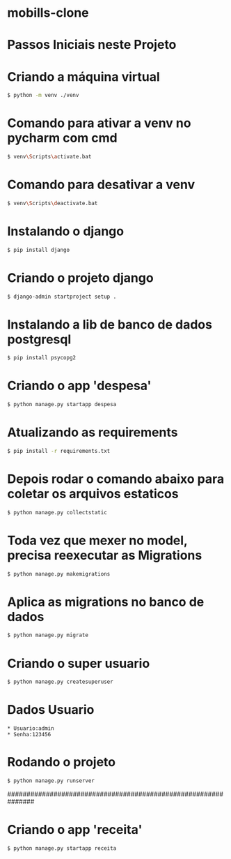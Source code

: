 # mobills-clone
# Passos Iniciais neste Projeto

# Criando a máquina virtual
```bash
$ python -m venv ./venv
```

# Comando para ativar a venv no pycharm com cmd
```bash
$ venv\Scripts\activate.bat
```

# Comando para desativar a venv
```bash
$ venv\Scripts\deactivate.bat
```

# Instalando o django
```bash
$ pip install django
```

# Criando o projeto django
```bash
$ django-admin startproject setup .
```

# Instalando a lib de banco de dados postgresql
```bash
$ pip install psycopg2
```


# Criando o app 'despesa'
```bash
$ python manage.py startapp despesa
```

# Atualizando as requirements
```bash
$ pip install -r requirements.txt
```

# Depois rodar o comando abaixo para coletar os arquivos estaticos
```bash
$ python manage.py collectstatic
```

# Toda vez que mexer no model, precisa reexecutar as Migrations
```bash
$ python manage.py makemigrations
```

# Aplica as migrations no banco de dados
```bash
$ python manage.py migrate
```

# Criando o super usuario
```bash
$ python manage.py createsuperuser
```
# Dados Usuario
    * Usuario:admin
    * Senha:123456

# Rodando o projeto
```bash
$ python manage.py runserver
```

###############################################################
# Criando o app 'receita'
```bash
$ python manage.py startapp receita
```
